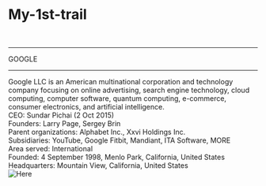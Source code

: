 # My-1st-trail
<br/>
<hr>
<ahref="https://google.com">GOOGLE</a>
<hr>
Google LLC is an American multinational corporation and technology company focusing on online advertising, search engine technology, cloud computing, computer software, quantum computing, e-commerce, consumer electronics, and artificial intelligence.<br/>
CEO: Sundar Pichai (2 Oct 2015)<br/>
Founders: Larry Page, Sergey Brin<br/>
Parent organizations: Alphabet Inc., Xxvi Holdings Inc.<br/>
Subsidiaries: YouTube, Google Fitbit, Mandiant, ITA Software, MORE<br/>
Area served: International<br/>
Founded: 4 September 1998, Menlo Park, California, United States<br/>
Headquarters: Mountain View, California, United States<br/>
<img src="https://www.google.com/images/branding/googlelogo/2x/googlelogo_color_92x30dp.png"alt=Here you get">
